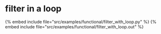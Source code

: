 # filter in a loop

{% embed include file="src/examples/functional/filter_with_loop.py" %}
{% embed include file="src/examples/functional/filter_with_loop.out" %}


